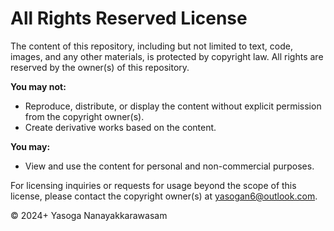 # All Rights Reserved License

The content of this repository, including but not limited to text, code, images, and any other materials, is protected by copyright law. All rights are reserved by the owner(s) of this repository.

**You may not:**
- Reproduce, distribute, or display the content without explicit permission from the copyright owner(s).
- Create derivative works based on the content.

**You may:**
- View and use the content for personal and non-commercial purposes.

For licensing inquiries or requests for usage beyond the scope of this license, please contact the copyright owner(s) at yasogan6@outlook.com.

© 2024+ Yasoga Nanayakkarawasam
